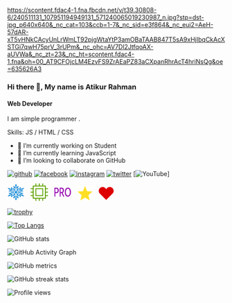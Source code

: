 https://scontent.fdac4-1.fna.fbcdn.net/v/t39.30808-6/240511131_107951194949131_571240065019230987_n.jpg?stp=dst-jpg_p640x640&_nc_cat=103&ccb=1-7&_nc_sid=e3f864&_nc_eui2=AeH-57dAR-xT5vHNkCAcyUnLrWmLT92pjgWtaYtP3amOBaTAAB847T5sA9xHjIbqCkAcXSTGi7qwH75prV_3rUPm&_nc_ohc=AV7Dl2JtfqoAX-aUVWa&_nc_zt=23&_nc_ht=scontent.fdac4-1.fna&oh=00_AT9CFOjcLM4EzvFS9ZrAEaPZ83aCXpanRhrAcT4hriNsQg&oe=635626A3
### Hi there 👋, My name is Atikur Rahman
#### Web Developer


I am simple programmer . 

Skills:  JS / HTML / CSS

- 🔭 I’m currently working on Student 
- 🌱 I’m currently learning JavaScript 
- 👯 I’m looking to collaborate on GitHub 


[<img src='https://cdn.jsdelivr.net/npm/simple-icons@3.0.1/icons/github.svg' alt='github' height='40'>](https://github.com/atikxm)  [<img src='https://cdn.jsdelivr.net/npm/simple-icons@3.0.1/icons/facebook.svg' alt='facebook' height='40'>](https://www.facebook.com/https://web.facebook.com/profile.php?id=100072027525204&sk=photos)  [<img src='https://cdn.jsdelivr.net/npm/simple-icons@3.0.1/icons/instagram.svg' alt='instagram' height='40'>](https://www.instagram.com/___a__t__i__k___/)  [<img src='https://cdn.jsdelivr.net/npm/simple-icons@3.0.1/icons/twitter.svg' alt='twitter' height='40'>](https://twitter.com/___a__t__i__k___)  [<img src='https://cdn.jsdelivr.net/npm/simple-icons@3.0.1/icons/youtube.svg' alt='YouTube' height='40'>]   

<a href='https://archiveprogram.github.com/'><img src='https://raw.githubusercontent.com/acervenky/animated-github-badges/master/assets/acbadge.gif' width='40' height='40'></a> <a href='https://docs.github.com/en/developers'><img src='https://raw.githubusercontent.com/acervenky/animated-github-badges/master/assets/devbadge.gif' width='40' height='40'></a> <a href='https://github.com/pricing'><img src='https://raw.githubusercontent.com/acervenky/animated-github-badges/master/assets/pro.gif' width='40' height='40'></a> <a href='https://stars.github.com/'><img src='https://raw.githubusercontent.com/acervenky/animated-github-badges/master/assets/starbadge.gif' width='35' height='35'></a> <a href='https://docs.github.com/en/github/supporting-the-open-source-community-with-github-sponsors'><img src='https://raw.githubusercontent.com/acervenky/animated-github-badges/master/assets/sponsorbadge.gif' width='35' height='35'></a> 

[![trophy](https://github-profile-trophy.vercel.app/?username=atikxm)](https://github.com/ryo-ma/github-profile-trophy)

[![Top Langs](https://github-readme-stats.vercel.app/api/top-langs/?username=atikxm)](https://github.com/anuraghazra/github-readme-stats)

![GitHub stats](https://github-readme-stats.vercel.app/api?username=atikxm&show_icons=true&count_private=true)  

![GitHub Activity Graph](https://activity-graph.herokuapp.com/graph?username=atikxm)  

![GitHub metrics](https://metrics.lecoq.io/atikxm)  

![GitHub streak stats](https://github-readme-streak-stats.herokuapp.com/?user=atikxm)  

![Profile views](https://gpvc.arturio.dev/atikxm)  
